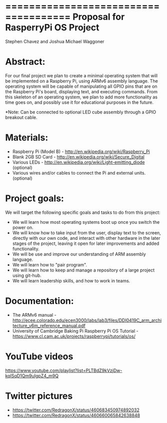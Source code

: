 =====================================
Proposal for RasperryPi OS Project
=====================================

Stephen Chavez and Joshua Michael Waggoner

Abstract:
==============

For our final project we plan to create a minimal operating system that will be
implemented on a Raspberry Pi, using ARMv6 assembly language. The operating
system will be capable of manipulating all GPIO pins that are on the Raspberry
Pi's board, displaying text, and executing commands. From this skeleton of an 
operating system, we plan to add more functionality as time goes on, and possibly
use it for educational purposes in the future. 

*Note: Can be connected to optional LED cube assembly through a GPIO breakout cable.

Materials:
==============

- Raspberry Pi (Model B) - http://en.wikipedia.org/wiki/Raspberry_Pi
- Blank 2GB SD Card -  http://en.wikipedia.org/wiki/Secure_Digital
- Various LEDs - http://en.wikipedia.org/wiki/Light-emitting_diode (optional)
- Various wires and/or cables to connect the Pi and external units. (optional)


Project goals:
==============

We will target the following specific goals and tasks to do from this project:
   - We will learn how most operating systems boot up once you switch the power on.
   - We will know how to take input from the user, display text to the screen,
     directly with our own code, and interact with other hardware in the later stages 
     of the project, leaving it open for later improvements and added functionality.
   - We will be use and improve our understanding of ARM assembly language.
   - We will learn how to "pair program".
   - We will learn how to keep and manage a repository of a large project using git-hub.
   - We will learn leadership skills, and how to work in teams.

Documentation:
==============

- The ARMv6 manual - http://ecee.colorado.edu/ecen3000/labs/lab3/files/DDI0419C_arm_architecture_v6m_reference_manual.pdf
- University of Cambridge Baking Pi Raspberry Pi OS Tutorial - https://www.cl.cam.ac.uk/projects/raspberrypi/tutorials/os/

YouTube videos
===============
https://www.youtube.com/playlist?list=PLTBdZ9kVzjDw-kqISqD1Qm9uIgpZ4_m9Q

Twitter pictures
==================

- https://twitter.com/RedragonX/status/460683450974892032
- https://twitter.com/RedragonX/status/460660065842638848
